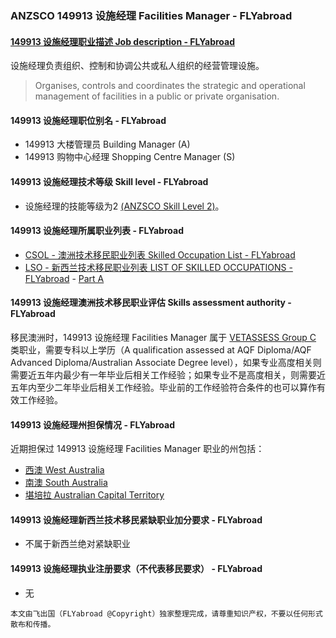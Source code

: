 ### ANZSCO 149913 设施经理 Facilities Manager - FLYabroad ###

####  [149913 设施经理职业描述 Job description - FLYabroad](http://www.flyabroadvisa.com/anzsco/1499.html#149913)

设施经理负责组织、控制和协调公共或私人组织的经营管理设施。

> Organises, controls and coordinates the strategic and operational management of facilities in a public or private organisation.

#### 149913 设施经理职位别名 - FLYabroad
 
- 149913	 大楼管理员 Building Manager (A)
- 149913 购物中心经理 Shopping Centre Manager (S)

#### 149913 设施经理技术等级 Skill level - FLYabroad

- 设施经理的技能等级为2 [(ANZSCO Skill Level 2)](http://www.flyabroadvisa.com/anzsco/)。

#### 149913 设施经理所属职业列表 - FLYabroad

- [CSOL - 澳洲技术移民职业列表 Skilled Occupation List - FLYabroad](http://www.flyabroadvisa.com/sol/)
- [LSO - 新西兰技术移民职业列表 LIST OF SKILLED OCCUPATIONS - FLYabroad](http://nz.flyabroadvisa.com/lso/) - [Part A](parta)

#### 149913 设施经理澳洲技术移民职业评估 Skills assessment authority - FLYabroad

移民澳洲时，149913 设施经理 Facilities Manager 属于 [VETASSESS Group C ](http://www.flyabroadvisa.com/ass/vetassess.html)类职业，需要专科以上学历（A qualification assessed at AQF Diploma/AQF Advanced Diploma/Australian Associate Degree level），如果专业高度相关则需要近五年内最少有一年毕业后相关工作经验；如果专业不是高度相关，则需要近五年内至少二年毕业后相关工作经验。毕业前的工作经验符合条件的也可以算作有效工作经验。

#### 149913 设施经理州担保情况 - FLYabroad

近期担保过 149913 设施经理 Facilities Manager 职业的州包括：

- [西澳 West Australia](http://www.flyabroadvisa.com/zdb/wa.html)
- [南澳 South Australia](http://www.flyabroadvisa.com/zdb/sa.html)
- [堪培拉 Australian Capital Territory](http://www.flyabroadvisa.com/zdb/act.html)

#### 149913 设施经理新西兰技术移民紧缺职业加分要求 - FLYabroad

- 不属于新西兰绝对紧缺职业

#### 149913 设施经理执业注册要求（不代表移民要求） - FLYabroad

- 无

`本文由飞出国（FLYabroad @Copyright）独家整理完成，请尊重知识产权，不要以任何形式散布和传播。`